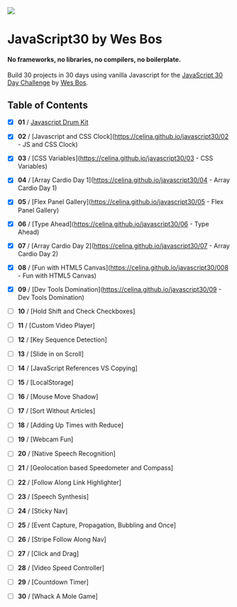 ![](https://javascript30.com/images/JS3-social-share.png)

# JavaScript30 by Wes Bos

#### No frameworks, no libraries, no compilers, no boilerplate.

Build 30 projects in 30 days using vanilla Javascript for the [JavaScript 30 Day Challenge](https://JavaScript30.com) by [Wes Bos](http://wesbos.com).

## Table of Contents

- [x] **01** / [Javascript Drum Kit](https://celina.github.io/javascript30/01%20-%20JavaScript%20Drum%20Kit)

- [x] **02** / [Javascript and CSS Clock](https://celina.github.io/javascript30/02 - JS and CSS Clock)

- [x] **03** / [CSS Variables](https://celina.github.io/javascript30/03 - CSS Variables)

- [x] **04** / [Array Cardio Day 1](https://celina.github.io/javascript30/04 - Array Cardio Day 1)

- [x] **05** / [Flex Panel Gallery](https://celina.github.io/javascript30/05 - Flex Panel Gallery)

- [x] **06** / [Type Ahead](https://celina.github.io/javascript30/06 - Type Ahead)

- [x] **07** / [Array Cardio Day 2](https://celina.github.io/javascript30/07 - Array Cardio Day 2)

- [x] **08** / [Fun with HTML5 Canvas](https://celina.github.io/javascript30/008 - Fun with HTML5 Canvas)

- [x] **09** / [Dev Tools Domination](https://celina.github.io/javascript30/09 - Dev Tools Domination)

- [ ] **10** / [Hold Shift and Check Checkboxes]

- [ ] **11** / [Custom Video Player]

- [ ] **12** / [Key Sequence Detection]

- [ ] **13** / [Slide in on Scroll]

- [ ] **14** / [JavaScript References VS Copying]

- [ ] **15** / [LocalStorage]

- [ ] **16** / [Mouse Move Shadow]

- [ ] **17** / [Sort Without Articles]

- [ ]  **18** / [Adding Up Times with Reduce]

- [ ] **19** / [Webcam Fun]

- [ ] **20** / [Native Speech Recognition]

- [ ] **21** / [Geolocation based Speedometer and Compass]

- [ ] **22** / [Follow Along Link Highlighter]

- [ ] **23** / [Speech Synthesis]

- [ ] **24** / [Sticky Nav]

- [ ] **25** / [Event Capture, Propagation, Bubbling and Once]

- [ ] **26** / [Stripe Follow Along Nav]

- [ ] **27** / [Click and Drag]

- [ ] **28** / [Video Speed Controller]

- [ ] **29** / [Countdown Timer]

- [ ] **30** / [Whack A Mole Game]

